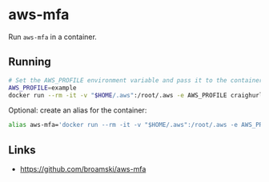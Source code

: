 # aws-mfa

Run `aws-mfa` in a container.

## Running

```sh
# Set the AWS_PROFILE environment variable and pass it to the container
AWS_PROFILE=example
docker run --rm -it -v "$HOME/.aws":/root/.aws -e AWS_PROFILE craighurley/aws-mfa
```

Optional: create an alias for the container:

```sh
alias aws-mfa='docker run --rm -it -v "$HOME/.aws":/root/.aws -e AWS_PROFILE craighurley/aws-mfa'
```

## Links

- <https://github.com/broamski/aws-mfa>
